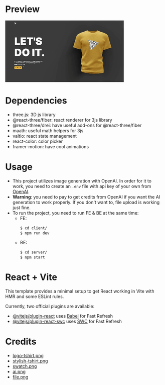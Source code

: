 # Preview

![preview.gif](./client/public/preview.gif)

# Dependencies

- three.js: 3D js library
- @react-three/fiber: react renderer for 3js library
- @react-three/drei: have useful add-ons for @react-three/fiber
- maath: useful math helpers for 3js
- valtio: react state management
- react-color: color picker
- framer-motion: have cool animations

# Usage

- This project utilizes image generation with OpenAI. In order for it to work, you need to create an `.env` file with api key of your own from [OpenAI](https://platform.openai.com/account/api-keys).
- **Warning**: you need to pay to get credits from OpenAI if you want the AI generation to work properly. If you don't want to, file upload is working just fine.
- To run the project, you need to run FE & BE at the same time:
  - FE:
    ```
    $ cd client/
    $ npm run dev
    ```
  - BE:
    ```
    $ cd server/
    $ npm start
    ```

# React + Vite

This template provides a minimal setup to get React working in Vite with HMR and some ESLint rules.

Currently, two official plugins are available:

- [@vitejs/plugin-react](https://github.com/vitejs/vite-plugin-react/blob/main/packages/plugin-react/README.md) uses [Babel](https://babeljs.io/) for Fast Refresh
- [@vitejs/plugin-react-swc](https://github.com/vitejs/vite-plugin-react-swc) uses [SWC](https://swc.rs/) for Fast Refresh

# Credits

- [logo-tshirt.png](https://www.flaticon.com/free-icon/polo_5977832)
- [stylish-tshirt.png](https://www.flaticon.com/free-icon/hawaiian-shirt_4751408)
- [swatch.png](https://www.flaticon.com/free-icon/swatches_2954691)
- [ai.png](https://www.flaticon.com/free-icon/ai_2814666)
- [file.png](https://www.flaticon.com/free-icon/folder_10845935)
